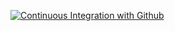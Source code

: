 [![Continuous Integration with Github](https://github.com/josecarlosnascimento/jonasc-micrservice/actions/workflows/docker-publish.yml/badge.svg)](https://github.com/josecarlosnascimento/jonasc-micrservice/actions/workflows/docker-publish.yml)
